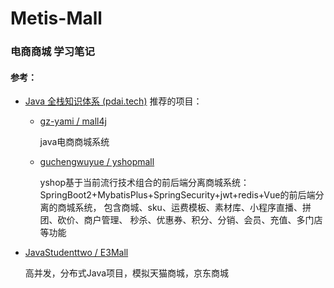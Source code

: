 # Metis-Mall



### 电商商城 学习笔记



#### 参考：

* [Java 全栈知识体系 (pdai.tech)](https://www.pdai.tech/) 推荐的项目：

  - [gz-yami / mall4j](https://github.com/gz-yami/mall4j.git)

    java电商商城系统

  - [guchengwuyue / yshopmall](https://github.com/guchengwuyue/yshopmall.git)

    yshop基于当前流行技术组合的前后端分离商城系统： SpringBoot2+MybatisPlus+SpringSecurity+jwt+redis+Vue的前后端分离的商城系统， 包含商城、sku、运费模板、素材库、小程序直播、拼团、砍价、商户管理、 秒杀、优惠券、积分、分销、会员、充值、多门店等功能

- [JavaStudenttwo / E3Mall](https://github.com/JavaStudenttwo/E3Mall.git)

  高并发，分布式Java项目，模拟天猫商城，京东商城
